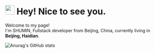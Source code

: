 <h1><img src="https://emojis.slackmojis.com/emojis/images/1531849430/4246/blob-sunglasses.gif?1531849430" width="30"/> Hey! Nice to see you.</h1>

<p>Welcome to my page! </br> 
I'm SHUMIN, Fullstack developer from Beijing, China, currently living in <b>Beijing, Haidian</b>.
</p>

![Anurag's GitHub stats](https://github-readme-stats.vercel.app/api?username=shumintao&show_icons=true&theme=radical)

















